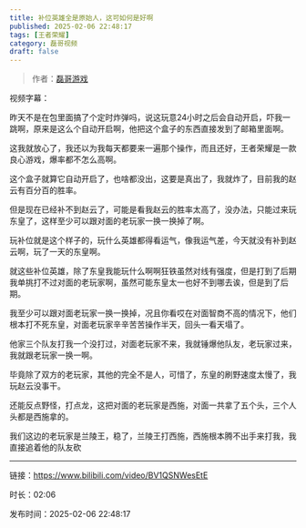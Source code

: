 ```yaml
---
title: 补位英雄全是原始人，这可如何是好啊
published: 2025-02-06 22:48:17
tags: [王者荣耀]
category: 磊哥视频
draft: false
---
```



> 作者：[磊哥游戏](https://space.bilibili.com/268941858?spm_id_from=333.788.upinfo.head.click)

视频字幕：

昨天不是在包里面搞了个定时炸弹吗，说这玩意24小时之后会自动开启，吓我一跳啊，原来是这么个自动开启啊，他把这个盒子的东西直接发到了邮箱里面啊。

这我就放心了，我还以为我每天都要来一遍那个操作，而且还好，王者荣耀是一款良心游戏，爆率都不怎么高啊。

这个盒子就算它自动开启了，也啥都没出，这要是真出了，我就炸了，目前我的赵云有百分百的胜率。

但是现在已经补不到赵云了，可能是看我赵云的胜率太高了，没办法，只能过来玩东皇了，这样至少可以跟对面的老玩家一换一换掉了啊。

玩补位就是这个样子的，玩什么英雄都得看运气，像我运气差，今天就没有补到赵云啊，玩了一天的东皇啊。

就这些补位英雄，除了东皇我能玩什么啊啊狂铁虽然对线有强度，但是打到了后期我单挑打不过对面的老玩家啊，虽然可能东皇太一也好不到哪去诶，但是到了后期。

我至少可以跟对面老玩家一换一换掉，况且你看哎在对面智商不高的情况下，他们根本打不死东皇，对面老玩家辛辛苦苦操作半天，回头一看天塌了。

他家三个队友打我一个没打过，对面老玩家不来，我就锤爆他队友，老玩家过来，我就跟老玩家一换一啊。

毕竟除了双方的老玩家，其他的完全不是人，可惜了，东皇的刷野速度太慢了，我玩赵云没事干。

还能反点野怪，打点龙，这把对面的老玩家是西施，对面一共拿了五个头，三个人头都是西施拿的。

我们这边的老玩家是兰陵王，稳了，兰陵王打西施，西施根本腾不出手来打我，我直接追着他的队友砍

---

链接：https://www.bilibili.com/video/BV1QSNWesEtE

时长：02:06

发布时间：2025-02-06 22:48:17
